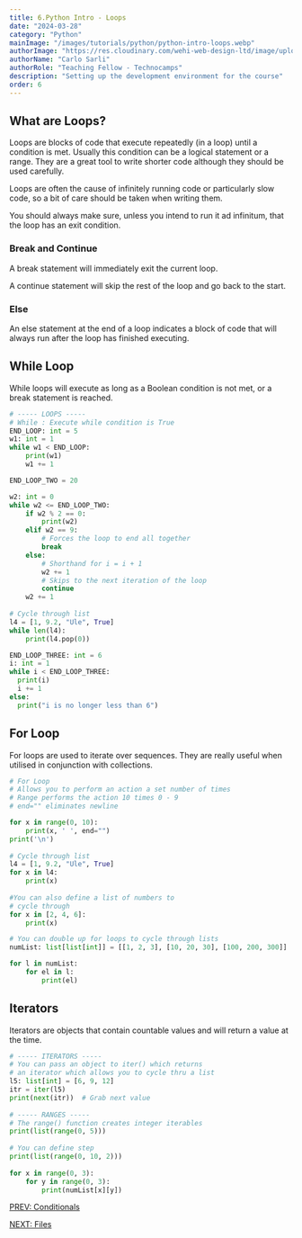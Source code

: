 ```yaml
---
title: 6.Python Intro - Loops
date: "2024-03-28"
category: "Python"
mainImage: "/images/tutorials/python/python-intro-loops.webp"
authorImage: "https://res.cloudinary.com/wehi-web-design-ltd/image/upload/v1698242293/carlosarli.com/photo/image0.jpg"
authorName: "Carlo Sarli"
authorRole: "Teaching Fellow - Technocamps"
description: "Setting up the development environment for the course"
order: 6
---
```

## What are Loops?

Loops are blocks of code that execute repeatedly (in a loop) until a condition is met. Usually this condition can be a logical statement or a range. They are a great tool to write shorter code although they should be used carefully.

Loops are often the cause of infinitely running code or particularly slow code, so a bit of care should be taken when writing them.

You should always make sure, unless you intend to run it ad infinitum, that the loop has an exit condition.

### Break and Continue

A break statement will immediately exit the current loop.

A continue statement will skip the rest of the loop and go back to the start.

### Else

An else statement at the end of a loop indicates a block of code that will always run after the loop has finished executing.



## While Loop

While loops will execute as long as a Boolean condition is not met, or a break statement is reached.

```python
# ----- LOOPS -----
# While : Execute while condition is True
END_LOOP: int = 5
w1: int = 1
while w1 < END_LOOP:
    print(w1)
    w1 += 1

END_LOOP_TWO = 20

w2: int = 0
while w2 <= END_LOOP_TWO:
    if w2 % 2 == 0:
        print(w2)
    elif w2 == 9:
        # Forces the loop to end all together
        break
    else:
        # Shorthand for i = i + 1
        w2 += 1
        # Skips to the next iteration of the loop
        continue
    w2 += 1
 
# Cycle through list
l4 = [1, 9.2, "Ule", True]
while len(l4):
    print(l4.pop(0))

END_LOOP_THREE: int = 6
i: int = 1
while i < END_LOOP_THREE:
  print(i)
  i += 1
else:
  print("i is no longer less than 6")
```

## For Loop

For loops are used to iterate over sequences. They are really useful when utilised in conjunction with collections.

```python
# For Loop
# Allows you to perform an action a set number of times
# Range performs the action 10 times 0 - 9
# end="" eliminates newline

for x in range(0, 10):
    print(x, ' ', end="")
print('\n')
 
# Cycle through list
l4 = [1, 9.2, "Ule", True]
for x in l4:
    print(x)
 
#You can also define a list of numbers to
# cycle through
for x in [2, 4, 6]:
    print(x)

# You can double up for loops to cycle through lists
numList: list[list[int]] = [[1, 2, 3], [10, 20, 30], [100, 200, 300]]

for l in numList:
    for el in l:
        print(el)
```

## Iterators

Iterators are objects that contain countable values and will return a value at the time.

```python
# ----- ITERATORS -----
# You can pass an object to iter() which returns
# an iterator which allows you to cycle thru a list
l5: list[int] = [6, 9, 12]
itr = iter(l5)
print(next(itr))  # Grab next value
 
# ----- RANGES -----
# The range() function creates integer iterables
print(list(range(0, 5)))
 
# You can define step
print(list(range(0, 10, 2)))
 
for x in range(0, 3):
    for y in range(0, 3):
        print(numList[x][y])
```


[PREV: Conditionals](./tutorials/python/python-intro-conditionals)

[NEXT: Files](./tutorials/python/python-intro-files)